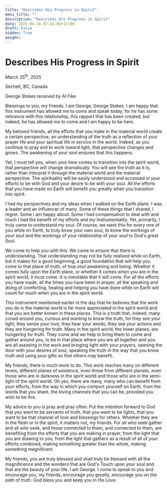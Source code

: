 ```yaml
---
title: "Describes His Progress in Spirit"
menu_title: ""
description: "Describes His Progress in Spirit"
date: 2025-04-16 07:21:03+11:00
draft: False
hidden: True
weight:
---
```

# Describes His Progress in Spirit

March 25<sup>th</sup>, 2025

Sechelt, BC, Canada

George Stokes received by Al Fike

Blessings to you, my friends. I am George, George Stokes. I am happy that this instrument has allowed me to come and speak today, for he has some reticence with this relationship, this rapport that has been created, but indeed, he has allowed me to come and I am happy to be here.

My beloved friends, all the efforts that you make in the material world create a certain perspective, an understanding of the truth as a reflection of your prayer life and your spiritual life in service in the world. Indeed, as you continue to pray and to work toward light, that perspective changes and grows. The awakening of your soul ensures that this happens.

Yet, I must tell you, when your time comes to transition into the spirit world, that perspective will change dramatically. You will see the truth as it is, rather than interpret it through the material world and the material perspective. The spirituality will be easily understood and accessed in your efforts to be with God and your desire to be with your soul. All the efforts that you have made on Earth will benefit you greatly when you transition into spirit.

I had my perspectives and my ideas when I walked on the Earth plane. I was a leader and an influencer of many. Some of these things that I shared, I regret. Some I am happy about. Some I had compensation to deal with and much I had the benefit of my efforts and my instrumentality. Yet, primarily, I truly came to understand my soul. Of course, we want this for every one of you while on Earth, to truly know your own soul, to know the workings of your soul and the workings of your relationship of your soul to God's great Soul.

We come to help you with this. We come to ensure that there is understanding. That understanding may not be fully realised while on Earth, but it makes for a good beginning, a good foundation that will help you come to that place of truth, of true soul awakening and being. Whether it comes fully upon the Earth plane, or whether it comes when you are in the spirit world, it must come. It is inevitable that it will come. For all the efforts you have made, all the times you have been in prayer, all the speaking and doing of comforting, healing and helping you have done while on Earth will count for much when you are in the spirit world.

This instrument mentioned earlier in the day that he believes that the work you do in the material world is far more appreciated in the spirit world and that you are better known in these places. This is a truth that, indeed, many crowd around you, curious and wanting to know the truth, for they see your light, they sense your love, they hear your words, they see your actions and they are hungering for truth. Many in the spirit world, the lower planes, are hungering for truth. They come and we help to bring them to come and gather around you, to be in that place where you are all together and you are all assisting in the work and bringing light with your prayers, opening the door with your desires of soul, speaking the truth in the way that you know truth and using your gifts so that others may benefit.

My friends, there is much work to do. This work reaches many on different levels, different planes of existence, even those from different planets, even those who are in darkness in the spirit world and those who are in the semi-light of the spirit world. Oh yes, there are many, many who can benefit from your efforts, from the way in which you comport yourself on Earth, from the words that you share, the loving channels that you can be, provided you wish to be this.

My advice to you is pray and pray often. Put the intention forward to God that you want to be servants of truth, that you want to be lights, that you want to be that channel of love and blessings for others. Whether they are in the flesh or in the spirit, it matters not, my friends. For all who seek gather and all who seek, and those connected to them, and connected to them, are benefiting from the efforts that you are making in prayer, from the light that you are drawing to you, from the light that gathers as a result of all of your efforts combined, making something greater than the whole, making something magnificent.

My friends, you are truly blessed and shall truly be blessed with all the magnificence and the wonders that are God's Touch upon your soul and that are the beauty of your life. I am George. I come to speak to you and encourage you, my friends, encourage you greatly, encourage you on the path of truth. God bless you and keep you in His Love.
